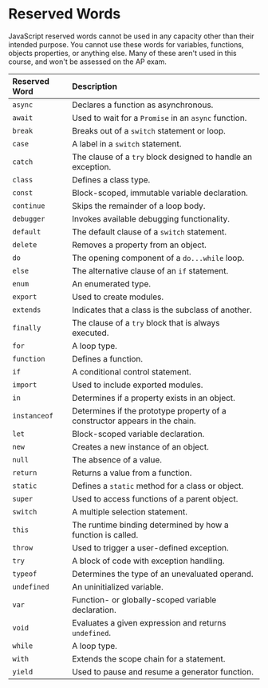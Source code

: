 # Reserved Words

JavaScript reserved words cannot be used in any capacity other than their intended purpose. You cannot use these words for variables, functions, objects properties, or anything else. Many of these aren't used in this course, and won't be assessed on the AP exam.

| Reserved Word | Description |
| :--- | :--- |
| `async` | Declares a function as asynchronous. |
| `await` | Used to wait for a `Promise` in an `async` function. |
| `break` | Breaks out of a `switch` statement or loop. |
| `case` | A label in a `switch` statement. |
| `catch` | The clause of a `try` block designed to handle an exception. |
| `class` | Defines a class type. |
| `const` | Block-scoped, immutable variable declaration. |
| `continue` | Skips the remainder of a loop body. |
| `debugger` | Invokes available debugging functionality. |
| `default` | The default clause of a `switch` statement. |
| `delete` | Removes a property from an object. |
| `do` | The opening component of a `do...while` loop. |
| `else` | The alternative clause of an `if` statement. |
| `enum` | An enumerated type. |
| `export` | Used to create modules. |
| `extends` | Indicates that a class is the subclass of another. |
| `finally` | The clause of a `try` block that is always executed. |
| `for` | A loop type. |
| `function` | Defines a function. |
| `if` | A conditional control statement. |
| `import` | Used to include exported modules. |
| `in` | Determines if a property exists in an object. |
| `instanceof` | Determines if the prototype property of a constructor appears in the chain. |
| `let` | Block-scoped variable declaration. |
| `new` | Creates a new instance of an object. |
| `null` | The absence of a value. |
| `return` | Returns a value from a function. |
| `static` | Defines a `static` method for a class or object. |
| `super` | Used to access functions of a parent object. |
| `switch` | A multiple selection statement. |
| `this` | The runtime binding determined by how a function is called. |
| `throw` | Used to trigger a user-defined exception. |
| `try` | A block of code with exception handling. |
| `typeof` | Determines the type of an unevaluated operand. |
| `undefined` | An uninitialized variable. |
| `var` | Function- or globally-scoped variable declaration. |
| `void` | Evaluates a given expression and returns `undefined`. |
| `while` | A loop type. |
| `with` | Extends the scope chain for a statement. |
| `yield` | Used to pause and resume a generator function. |

